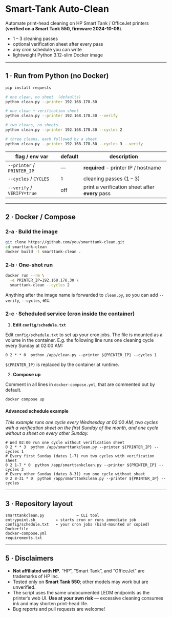 # Smart-Tank Auto-Clean

Automate print-head cleaning on HP Smart Tank / OfficeJet printers  
(**verified on a Smart Tank 550, firmware 2024-10-08**).

* 1 – 3 cleaning passes
* optional verification sheet after every pass
* any cron schedule you can write
* lightweight Python 3.12-slim Docker image

---

## 1 · Run from Python (no Docker)

```bash
pip install requests

# one clean, no sheet  (defaults)
python clean.py --printer 192.168.178.30

# one clean + verification sheet
python clean.py --printer 192.168.178.30 --verify

# two cleans, no sheets
python clean.py --printer 192.168.178.30 --cycles 2

# three cleans, each followed by a sheet
python clean.py --printer 192.168.178.30 --cycles 3 --verify
````

| flag / env var             | default | description                                     |
| -------------------------- | ------- | ----------------------------------------------- |
| `--printer` / `PRINTER_IP` | —       | **required** - printer IP / hostname            |
| `--cycles` / `CYCLES`      | `1`     | cleaning passes (1 – 3)                         |
| `--verify` / `VERIFY=true` | off     | print a verification sheet after **every** pass |

---

## 2 · Docker / Compose

### 2-a · Build the image

```bash
git clone https://github.com/you/smarttank-clean.git
cd smarttank-clean
docker build -t smarttank-clean .
```

### 2-b · One-shot run

```bash
docker run --rm \
  -e PRINTER_IP=192.168.178.30 \
  smarttank-clean --cycles 2
```

Anything after the image name is forwarded to `clean.py`, so you can add
`--verify`, `--cycles`, etc.

### 2-c · Scheduled service (cron inside the container)

1. **Edit `config/schedule.txt`**

Edit `config/schedule.txt` to set up your cron jobs. The file is
mounted as a volume in the container. E.g. the following line runs
one cleaning cycle every Sunday at 02:00 AM:

```cron
0 2 * * 0  python /app/clean.py --printer ${PRINTER_IP} --cycles 1
```

`${PRINTER_IP}` is replaced by the container at runtime.

2. **Compose up**

Comment in all lines in `docker-compose.yml`, that are commented out by default.

```bash
docker compose up 
```

#### Advanced schedule example

*This example runs one cycle every Wednesday at 02:00 AM, two cycles with a
verification sheet on the first Sunday of the month, and one cycle without
a sheet on every other Sunday.*

```cron
# Wed 02:00 run one cycle without verification sheet
0 2 * * 3  python /app/smarttankclean.py --printer ${PRINTER_IP} --cycles 1
# Every first Sunday (dates 1-7) run two cycles with verification sheet
0 2 1-7 * 0  python /app/smarttankclean.py --printer ${PRINTER_IP} --cycles 2
# Every other Sunday (dates 8-31) run one cycle without sheet
0 2 8-31 * 0  python /app/smarttankclean.py --printer ${PRINTER_IP} --cycles 
```

---

## 3 · Repository layout

```
smarttankclean.py              ← CLI tool
entrypoint.sh         ← starts cron or runs immediate job
config/schedule.txt   ← your cron jobs (bind-mounted or copied)
Dockerfile
docker-compose.yml
requirements.txt
```

---

## 5 · Disclaimers

* **Not affiliated with HP.**
  “HP”, “Smart Tank”, and “OfficeJet” are trademarks of HP Inc.
* Tested only on **Smart Tank 550**; other models may work but are unverified.
* The script uses the same undocumented LEDM endpoints as the printer’s web UI.
  **Use at your own risk** — excessive cleaning consumes ink and may shorten
  print-head life.
* Bug reports and pull requests are welcome!

```
